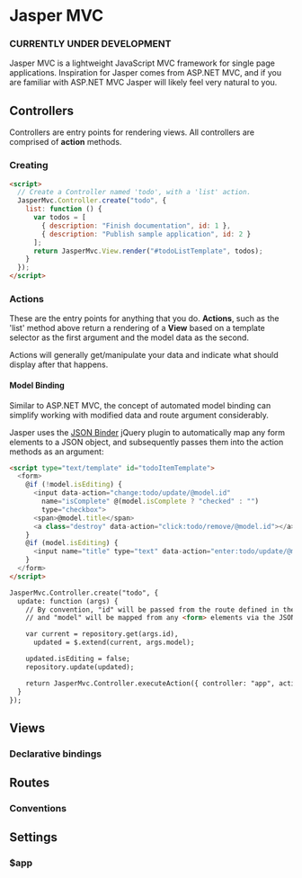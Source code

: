 ﻿# Jasper MVC
### CURRENTLY UNDER DEVELOPMENT

Jasper MVC is a lightweight JavaScript MVC framework for single page applications. Inspiration for Jasper 
comes from ASP.NET MVC, and if you are familiar with ASP.NET MVC Jasper will likely feel very natural to you.

## Controllers

Controllers are entry points for rendering views.  All controllers are comprised of **action** methods.

### Creating

```html
<script>
  // Create a Controller named 'todo', with a 'list' action.
  JasperMvc.Controller.create("todo", {
    list: function () {
      var todos = [
        { description: "Finish documentation", id: 1 },
        { description: "Publish sample application", id: 2 }
      ];
      return JasperMvc.View.render("#todoListTemplate", todos);
    }
  });
</script>
```

### Actions
These are the entry points for anything that you do.  **Actions**, such as the 'list' method above 
return a rendering of a **View** based on a template selector as the first argument and the model data
as the second.

Actions will generally get/manipulate your data and indicate what should display after that happens.

#### Model Binding
Similar to ASP.NET MVC, the concept of automated model binding can simplify working with modified data
and route argument considerably.  

Jasper uses the [JSON Binder](https://github.com/taddeini/json-binder) jQuery plugin to automatically map any form elements to a JSON object, and
subsequently passes them into the action methods as an argument:

``` html
<script type="text/template" id="todoItemTemplate">
  <form>
    @if (!model.isEditing) {     
      <input data-action="change:todo/update/@model.id" 
        name="isComplete" @(model.isComplete ? "checked" : "") 
        type="checkbox">
      <span>@model.title</span> 
      <a class="destroy" data-action="click:todo/remove/@model.id"></a>     
    }
    @if (model.isEditing) {     
      <input name="title" type="text" data-action="enter:todo/update/@model.id" value="@model.title" />
    }   
  </form>
</script>

JasperMvc.Controller.create("todo", {
  update: function (args) {
	// By convention, "id" will be passed from the route defined in the "data-action", 
	// and "model" will be mapped from any <form> elements via the JSON Binder jQuery plugin

    var current = repository.get(args.id),
      updated = $.extend(current, args.model);

    updated.isEditing = false;
    repository.update(updated);

    return JasperMvc.Controller.executeAction({ controller: "app", action: "index" });
  }
});
```

## Views
### Declarative bindings

## Routes
### Conventions

## Settings
### $app